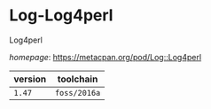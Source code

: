 # Log-Log4perl

Log4perl

*homepage*: <https://metacpan.org/pod/Log::Log4perl>

version | toolchain
--------|----------
``1.47`` | ``foss/2016a``
